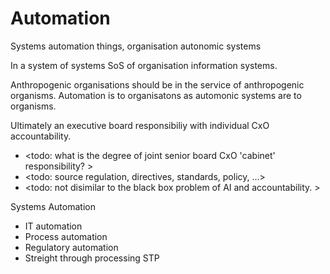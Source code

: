 # Automation
Systems automation things, organisation autonomic systems

In a system of systems SoS of organisation information systems.

Anthropogenic organisations should be in the service of anthropogenic organisms. Automation is to organisatons as automonic systems are to organisms.

Ultimately an executive board responsibiliy with individual CxO accountability. 

* <todo: what is the degree of joint senior board CxO 'cabinet' responsibility? >
* <todo: source regulation, directives, standards, policy, ...>
* <todo: not disimilar to the black box problem of AI and accountability. >

Systems Automation
* IT automation
* Process automation
* Regulatory automation
* Streight through processing STP
